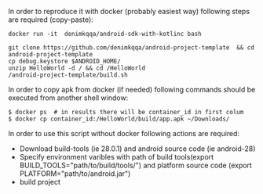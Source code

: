 

In order to reproduce it with docker (probably easiest way) following steps are required (copy-paste):
```
docker run -it  denimkqqa/android-sdk-with-kotlinc bash

git clone https://github.com/denimkqqa/android-project-template  && cd android-project-template
cp debug.keystore $ANDROID_HOME/
unzip HelloWorld -d / && cd /HelloWorld
/android-project-template/build.sh

```

In order to copy apk from docker (if needed) following commands should be executed from another shell window:
```
$ docker ps  # in results there will be container_id in first colum
$ docker cp container_id:/HelloWorld/build/app.apk ~/Downloads/
```


In order to use this script without docker following actions are required:
- Download build-tools (ie 28.0.1) and android source code (ie android-28)
- Specify environment varibles with path of build tools(export BUILD_TOOLS="path/to/build/tools/") and platform source code (export PLATFORM="path/to/android.jar")
- build project
